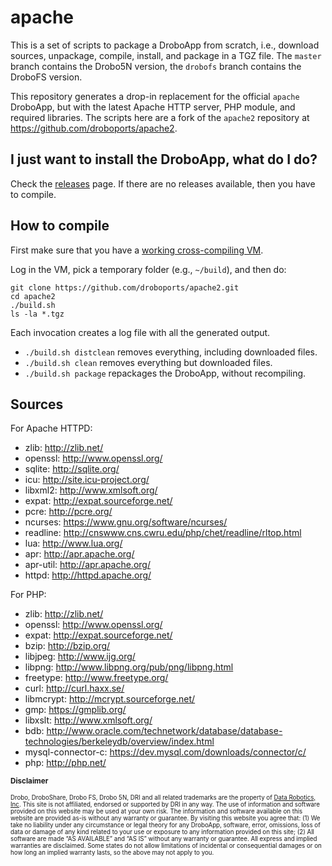 # apache

This is a set of scripts to package a DroboApp from scratch, i.e., download sources, unpackage, compile, install, and package in a TGZ file. The `master` branch contains the Drobo5N version, the `drobofs` branch contains the DroboFS version.

This repository generates a drop-in replacement for the official `apache` DroboApp, but with the latest Apache HTTP server, PHP module, and required libraries. The scripts here are a fork of the `apache2` repository at https://github.com/droboports/apache2.

## I just want to install the DroboApp, what do I do?

Check the [releases](https://github.com/droboports/apache2/releases) page. If there are no releases available, then you have to compile.

## How to compile

First make sure that you have a [working cross-compiling VM](https://github.com/droboports/droboports.github.io/wiki/Setting-up-a-VM).

Log in the VM, pick a temporary folder (e.g., `~/build`), and then do:

```
git clone https://github.com/droboports/apache2.git
cd apache2
./build.sh
ls -la *.tgz
```

Each invocation creates a log file with all the generated output.

* `./build.sh distclean` removes everything, including downloaded files.
* `./build.sh clean` removes everything but downloaded files.
* `./build.sh package` repackages the DroboApp, without recompiling.

## Sources

For Apache HTTPD:

* zlib: http://zlib.net/
* openssl: http://www.openssl.org/
* sqlite: http://sqlite.org/
* icu: http://site.icu-project.org/
* libxml2: http://www.xmlsoft.org/
* expat: http://expat.sourceforge.net/
* pcre: http://pcre.org/
* ncurses: https://www.gnu.org/software/ncurses/
* readline: http://cnswww.cns.cwru.edu/php/chet/readline/rltop.html
* lua: http://www.lua.org/
* apr: http://apr.apache.org/
* apr-util: http://apr.apache.org/
* httpd: http://httpd.apache.org/

For PHP:

* zlib: http://zlib.net/
* openssl: http://www.openssl.org/
* expat: http://expat.sourceforge.net/
* bzip: http://bzip.org/
* libjpeg: http://www.ijg.org/
* libpng: http://www.libpng.org/pub/png/libpng.html
* freetype: http://www.freetype.org/
* curl: http://curl.haxx.se/
* libmcrypt: http://mcrypt.sourceforge.net/
* gmp: https://gmplib.org/
* libxslt: http://www.xmlsoft.org/
* bdb: http://www.oracle.com/technetwork/database/database-technologies/berkeleydb/overview/index.html
* mysql-connector-c: https://dev.mysql.com/downloads/connector/c/
* php: http://php.net/

<sub>**Disclaimer**</sub>

<sub><sub>Drobo, DroboShare, Drobo FS, Drobo 5N, DRI and all related trademarks are the property of [Data Robotics, Inc](http://www.drobo.com/). This site is not affiliated, endorsed or supported by DRI in any way. The use of information and software provided on this website may be used at your own risk. The information and software available on this website are provided as-is without any warranty or guarantee. By visiting this website you agree that: (1) We take no liability under any circumstance or legal theory for any DroboApp, software, error, omissions, loss of data or damage of any kind related to your use or exposure to any information provided on this site; (2) All software are made “AS AVAILABLE” and “AS IS” without any warranty or guarantee. All express and implied warranties are disclaimed. Some states do not allow limitations of incidental or consequential damages or on how long an implied warranty lasts, so the above may not apply to you.</sub></sub>

